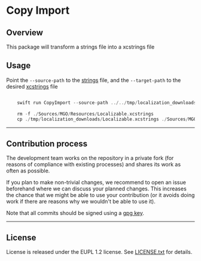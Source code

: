 # Copy Import

## Overview

This package will transform a strings file into a xcstrings file

## Usage

Point the `--source-path` to the [strings](https://developer.apple.com/library/archive/documentation/Cocoa/Conceptual/LoadingResources/Strings/Strings.html) file, and the `--target-path` to the desired [xcstrings](https://developer.apple.com/documentation/xcode/localizing-and-varying-text-with-a-string-catalog) file

```swift

	swift run CopyImport --source-path ../../tmp/localization_downloads/nl.lproj/Localizable.strings --target-path ../../tmp/localization_downloads/Localizable.xcstrings
	
	rm -f ./Sources/MGO/Resources/Localizable.xcstrings
	cp ./tmp/localization_downloads/Localizable.xcstrings ./Sources/MGO/Resources/Localizable.xcstrings

```

---

## Contribution process

The development team works on the repository in a private fork (for reasons of compliance with existing processes) and shares its work as often as possible.

If you plan to make non-trivial changes, we recommend to open an issue beforehand where we can discuss your planned changes. This increases the chance that we might be able to use your contribution (or it avoids doing work if there are reasons why we wouldn't be able to use it).

Note that all commits should be signed using a [gpg key](https://docs.github.com/en/authentication/managing-commit-signature-verification/adding-a-gpg-key-to-your-github-account).

---

## License

License is released under the EUPL 1.2 license. See [LICENSE.txt](https://github.com/minvws/nl-mgo-app-ios-private/blob/main/Packages/CopyImport/LICENSE.txt) for details.
